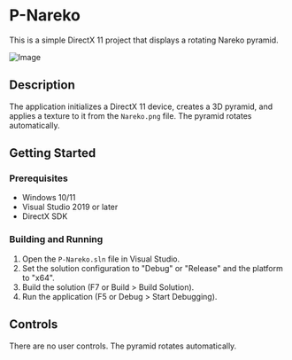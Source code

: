 # P-Nareko

This is a simple DirectX 11 project that displays a rotating Nareko pyramid.

![Image](https://github.com/user-attachments/assets/cb8f14a8-6091-4947-9b43-88bc482a2b30)

## Description

The application initializes a DirectX 11 device, creates a 3D pyramid, and applies a texture to it from the `Nareko.png` file. The pyramid rotates automatically.

## Getting Started

### Prerequisites

* Windows 10/11
* Visual Studio 2019 or later
* DirectX SDK

### Building and Running

1. Open the `P-Nareko.sln` file in Visual Studio.
2. Set the solution configuration to "Debug" or "Release" and the platform to "x64".
3. Build the solution (F7 or Build > Build Solution).
4. Run the application (F5 or Debug > Start Debugging).

## Controls

There are no user controls. The pyramid rotates automatically.
